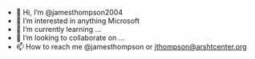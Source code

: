 - 👋 Hi, I’m @jamesthompson2004
- 👀 I’m interested in anything Microsoft
- 🌱 I’m currently learning ...
- 💞️ I’m looking to collaborate on ...
- 📫 How to reach me @jamesthompson or jthompson@arshtcenter.org
